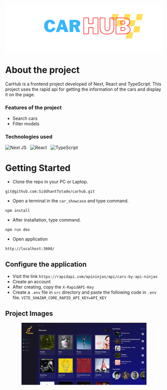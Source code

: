 <div align="center" >
  <img src="https://github.com/SiddhantTotade/carhub/blob/client-side/app_images/carhub.png" />
</div>

# About the project
CarHub is a frontend project developed of Next, React and TypeScript. This project uses the rapid api for getting the information of the cars and display it on the page.

### Features of the project
+ Search cars
+ Filter models

### Technologies used
![Next JS](https://img.shields.io/badge/Next-black?style=for-the-badge&logo=next.js&logoColor=white) &nbsp; ![React](https://img.shields.io/badge/react-%2320232a.svg?style=for-the-badge&logo=react&logoColor=%2361DAFB) &nbsp; ![TypeScript](https://img.shields.io/badge/typescript-%23007ACC.svg?style=for-the-badge&logo=typescript&logoColor=white)

# Getting Started
+ Clone the repo in your PC or Laptop.
```shell
git@github.com:SiddhantTotade/carhub.git
```
+ Open a terminal in the `car_showcase` and type command.
```shell
npm install
```
+ After installation, type command.
```shell
npm run dev
```
+ Open application
```shell
http://localhost:3000/
```

## Configure the application
+ Visit the link `https://rapidapi.com/apininjas/api/cars-by-api-ninjas`
+ Create an account
+ After creating, copy the `X-RapidAPI-Key`
+ Create a `.env` file in `src` directory and paste the following code in `.env` file.
`VITE_SHAZAM_CORE_RAPID_API_KEY=API_KEY`

## Project Images
<div align="center" gap="10px" display="flex">
<img src="https://github.com/SiddhantTotade/listen/blob/main/app_images/listen_1.png" width="400px" />
<div/>
